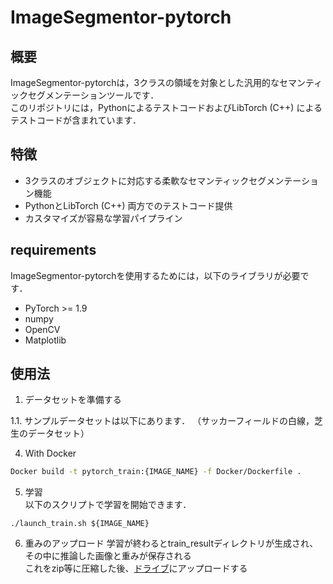 # ImageSegmentor-pytorch

## 概要
ImageSegmentor-pytorchは，3クラスの領域を対象とした汎用的なセマンティックセグメンテーションツールです．  
このリポジトリには，PythonによるテストコードおよびLibTorch (C++) によるテストコードが含まれています．  

## 特徴
- 3クラスのオブジェクトに対応する柔軟なセマンティックセグメンテーション機能
- PythonとLibTorch (C++) 両方でのテストコード提供
- カスタマイズが容易な学習パイプライン

## requirements
ImageSegmentor-pytorchを使用するためには，以下のライブラリが必要です．
- PyTorch >= 1.9
- numpy
- OpenCV
- Matplotlib

  
## 使用法
1. データセットを準備する
   
1.1. サンプルデータセットは以下にあります． （サッカーフィールドの白線，芝生のデータセット）
  

4. With Docker   
```bash
Docker build -t pytorch_train:{IMAGE_NAME} -f Docker/Dockerfile .
```  
  
5. 学習  
以下のスクリプトで学習を開始できます．  
```
./launch_train.sh ${IMAGE_NAME}
```  
  
6. 重みのアップロード
学習が終わるとtrain_resultディレクトリが生成され、その中に推論した画像と重みが保存される  
これをzip等に圧縮した後、[ドライブ](https://drive.google.com/drive/folders/1wbTg-Qi8e7yRFnhCzvoHUJVgPb4OyEwH?usp=sharing)にアップロードする

